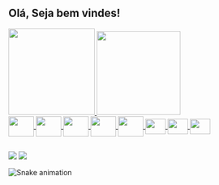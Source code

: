 ## Olá, Seja bem vindes!
 <div>
  <a href="https://github.com/davansep">
  <img height="170em" src="https://github-readme-stats.vercel.app/api?username=davansep&show_icons=true&theme=midnight-purple&include_all_commits=true&count_private=true"/>
  <img height="165em" src="https://github-readme-stats.vercel.app/api/top-langs/?username=davansep&layout=compact&langs_count=16&theme=midnight-purple"/>
</div>
<div style="display: inline_block">
  <img align="center"  height="40" width="50" src="https://cdn.jsdelivr.net/gh/devicons/devicon/icons/git/git-original-wordmark.svg" />
  <img align="center"  height="40" width="50" src="https://cdn.jsdelivr.net/gh/devicons/devicon/icons/spring/spring-original-wordmark.svg"/>
  <img align="center"  height="40" width="50" src="https://cdn.jsdelivr.net/gh/devicons/devicon/icons/java/java-original-wordmark.svg"/>
  <img align="center"  height="40" width="50" src="https://cdn.jsdelivr.net/gh/devicons/devicon/icons/mysql/mysql-original-wordmark.svg"/>
  <img align="center"  height="40" width="50" src="https://cdn.jsdelivr.net/gh/devicons/devicon/icons/wordpress/wordpress-original.svg"/>
  <img align="center"  height="30" width="40" src="https://cdn.jsdelivr.net/gh/devicons/devicon/icons/javascript/javascript-original.svg"/>
  <img align="center"  height="30" width="40" src="https://cdn.jsdelivr.net/gh/devicons/devicon/icons/html5/html5-original-wordmark.svg"/>
  <img align="center"  height="30" width="40" src="https://cdn.jsdelivr.net/gh/devicons/devicon/icons/css3/css3-original-wordmark.svg"/>
  
  ##
 
<div> 
  <a href = "mailto:priscila.davanse@gmail.com"><img src="https://img.shields.io/badge/-Gmail-%23333?style=for-the-badge&logo=gmail&logoColor=white" target="_blank"></a>
  <a href="https://www.linkedin.com/in/prisciladavanse/" target="_blank"><img src="https://img.shields.io/badge/-LinkedIn-%230077B5?style=for-the-badge&logo=linkedin&logoColor=white" target="_blank"></a> 
 
  ![Snake animation](https://github.com/davansep/davansep/blob/output/github-contribution-grid-snake.svg)
 
</div>
